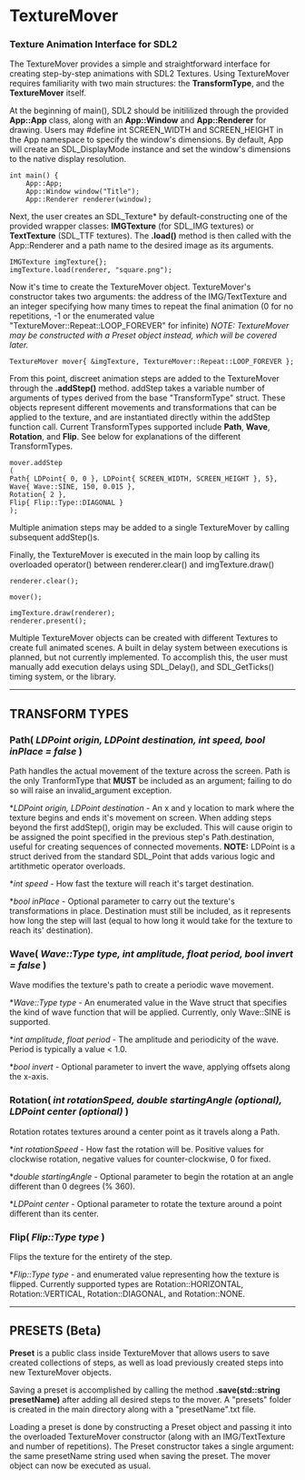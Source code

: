 # TextureMover
### Texture Animation Interface for SDL2

The TextureMover provides a simple and straightforward interface for creating step-by-step animations with SDL2 Textures. Using TextureMover requires familiarity with two main structures: the **TransformType**, and the **TextureMover** itself.

At the beginning of main(), SDL2 should be initililized through the provided **App::App** class, along with an **App::Window** and **App::Renderer** for drawing. 
Users may #define int SCREEN_WIDTH and SCREEN_HEIGHT in the App namespace to specify the window's dimensions. By default, App will create an SDL_DisplayMode instance and set the window's dimensions to the native display resolution.
```
int main() {
	App::App;
	App::Window window("Title");
	App::Renderer renderer(window);
```
Next, the user creates an SDL_Texture* by default-constructing one of the provided wrapper classes: **IMGTexture** (for SDL_IMG textures) or **TextTexture** (SDL_TTF textures). The **.load()** method is then called with the App::Renderer and a 
path name to the desired image as its arguments.
```
IMGTexture imgTexture{};
imgTexture.load(renderer, "square.png");
```
Now it's time to create the TextureMover object. TextureMover's constructor takes two arguments: the address of the IMG/TextTexture and an integer specifying how many times to repeat the final animation (0 for no repetitions, 
-1 or the enumerated value "TextureMover::Repeat::LOOP_FOREVER" for infinite) 
_NOTE: TextureMover may be constructed with a Preset object instead, which will be covered later._
```
TextureMover mover{ &imgTexture, TextureMover::Repeat::LOOP_FOREVER };
```
From this point, discreet animation steps are added to the TextureMover through the **.addStep()** method. addStep takes a variable number of arguments of types derived from the base "TransformType" struct. These objects represent different 
movements and transformations that can be applied to the texture, and are instantiated directly within the addStep function call. 
Current TransformTypes supported include **Path**, **Wave**, **Rotation**, and **Flip**. See below for explanations of the different TransformTypes.
```
mover.addStep
(
Path{ LDPoint{ 0, 0 }, LDPoint{ SCREEN_WIDTH, SCREEN_HEIGHT }, 5},
Wave{ Wave::SINE, 150, 0.015 },
Rotation{ 2 },
Flip{ Flip::Type::DIAGONAL }  
);
```
Multiple animation steps may be added to a single TextureMover by calling subsequent addStep()s. 

Finally, the TextureMover is executed in the main loop by calling its overloaded operator() between renderer.clear() and imgTexture.draw() 
```
renderer.clear();

mover();

imgTexture.draw(renderer);
renderer.present();
```
Multiple TextureMover objects can be created with different Textures to create full animated scenes. A built in delay system between executions is planned, but not currently implemented. 
To accomplish this, the user must manually add execution delays using SDL_Delay(), and SDL_GetTicks() timing system, or the <chrono> library.

---
## TRANSFORM TYPES

### Path( _LDPoint origin, LDPoint destination, int speed, bool inPlace = false_ )
Path handles the actual movement of the texture across the screen. 
Path is the only TranformType that **MUST** be included as an argument; failing to do so will raise an invalid_argument exception.

*_LDPoint origin, LDPoint destination_ - An x and y location to mark where the texture begins and ends it's movement on screen. When adding steps beyond the first addStep(), origin may be excluded. 
					This will cause origin to be assigned the point specified in the previous step's Path.destination, useful for creating sequences of connected movements.
					**NOTE:** LDPoint is a struct derived from the standard SDL_Point that adds various logic and artithmetic operator overloads. 
 
*_int speed_ - How fast the texture will reach it's target destination.

*_bool inPlace_ - Optional parameter to carry out the texture's transformations in place. Destination must still be included, as it represents how long the step will last (equal to how long it would take for the texture to reach its' 			 destination).


### Wave( _Wave::Type type, int amplitude, float period, bool invert = false_ )
Wave modifies the texture's path to create a periodic wave movement. 

*_Wave::Type type_ - An enumerated value in the Wave struct that specifies the kind of wave function that will be applied. Currently, only Wave::SINE is supported.
 
*_int amplitude_, _float period_ - The amplitude and periodicity of the wave. Period is typically a value < 1.0.

*_bool invert_ - Optional parameter to invert the wave, applying offsets along the x-axis.


### Rotation( _int rotationSpeed, double startingAngle (optional), LDPoint center (optional)_ )
Rotation rotates textures around a center point as it travels along a Path. 

*_int rotationSpeed_ - How fast the rotation will be. Positive values for clockwise rotation, negative values for counter-clockwise, 0 for fixed.
 
*_double startingAngle_ - Optional parameter to begin the rotation at an angle different than 0 degrees (% 360).   

*_LDPoint center_ - Optional parameter to rotate the texture around a point different than its center.


### Flip( _Flip::Type type_ )
Flips the texture for the entirety of the step. 

*_Flip::Type type_ - and enumerated value representing how the texture is flipped. Currently supported types are Rotation::HORIZONTAL, Rotation::VERTICAL, Rotation::DIAGONAL, and Rotation::NONE.

---
## PRESETS (Beta)

**Preset** is a public class inside TextureMover that allows users to save created collections of steps, as well as load previously created steps into new TextureMover objects.

Saving a preset is accomplished by calling the method **.save(std::string presetName)** after adding all desired steps to the mover. 
A "presets" folder is created in the main directory along with a "presetName".txt file.

Loading a preset is done by constructing a Preset object and passing it into the overloaded TextureMover constructor (along with an IMG/TextTexture and number of repetitions).
The Preset constructor takes a single argument: the same presetName string used when saving the preset. The mover object can now be executed as usual.




 
